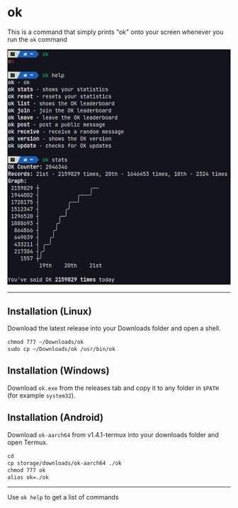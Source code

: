 # ok
This is a command that simply prints "ok" onto your screen whenever you run the `ok` command

![Screenshot](https://raw.githubusercontent.com/ErrorNoInternet/ok/main/ok.png)

--------------------

## Installation (Linux)
Download the latest release into your Downloads folder and open a shell.
```
chmod 777 ~/Downloads/ok
sudo cp ~/Downloads/ok /usr/bin/ok
```

## Installation (Windows)
Download `ok.exe` from the releases tab and copy it to any folder in `$PATH` (for example `system32`).

## Installation (Android)
Download `ok-aarch64` from v1.4.1-termux into your downloads folder and open Termux.
```
cd
cp storage/downloads/ok-aarch64 ./ok
chmod 777 ok
alias ok=./ok
```

--------------------

Use `ok help` to get a list of commands
